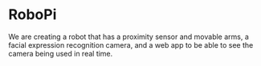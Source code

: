 # RoboPi
We are creating a robot that has a proximity sensor and movable arms, a facial expression recognition camera, and a web app to be able to see the camera being used in real time.
